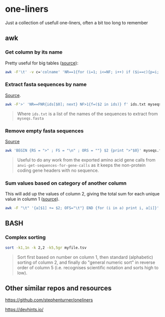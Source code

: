# one-liners
Just a collection of usefull one-liners, often a bit too long to remember


## awk

### Get column by its name
Pretty useful for big tables ([source](https://stackoverflow.com/a/24118223/6554591)):

```bash
awk -F'\t' -v c='colname' 'NR==1{for (i=1; i<=NF; i++) if ($i==c){p=i; break}; next} {print $p}' myfile.tsv
```

### Extract fasta sequences by name
[Source](https://stackoverflow.com/a/49737831/6554591).
```bash
awk -F'>' 'NR==FNR{ids[$0]; next} NF>1{f=($2 in ids)} f' ids.txt myseqs.fasta
```
> Where `ids.txt` is a list of the names of the sequences to extract from `myseqs.fasta`

### Remove empty fasta sequences
[Source](https://www.biostars.org/p/78786/#78849)
```bash
awk 'BEGIN {RS = ">" ; FS = "\n" ; ORS = ""} $2 {print ">"$0}' myseqs.fasta
```
> Useful to do any work from the exported amino acid gene calls from `anvi-get-sequences-for-gene-calls` as it keeps the non-protein coding gene headers with no sequence.

### Sum values based on category of another column

This will add up the values of column 2, giving the total sum for each unique value in column 1 ([source](https://unix.stackexchange.com/a/242972)).
```bash
awk -F "\t" '{a[$1] += $2; OFS="\t"} END {for (i in a) print i, a[i]}' myfile.tsv
```


## BASH

### Complex sorting

```bash
sort -k1,1n -k 2,2 -k5,5gr myfile.tsv
```
> Sort first based on number on column 1, then standard (alphabetic) sorting of column 2, and finally do "general numeric sort" in reverse order of column 5 (i.e. recognises scientific notation and sorts high to low).

## Other similar repos and resources

https://github.com/stephenturner/oneliners

https://devhints.io/
